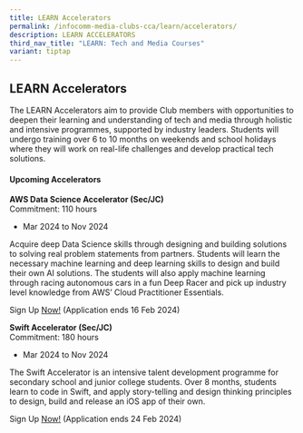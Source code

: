 ```yaml
---
title: LEARN Accelerators
permalink: /infocomm-media-clubs-cca/learn/accelerators/
description: LEARN ACCELERATORS
third_nav_title: "LEARN: Tech and Media Courses"
variant: tiptap
---
```

<h2>LEARN Accelerators</h2>
<p>The LEARN Accelerators aim to provide Club members with opportunities
to deepen their learning and understanding of tech and media through holistic
and intensive programmes, supported by industry leaders. Students will
undergo training over 6 to 10 months on weekends and school holidays where
they will work on real-life challenges and develop practical tech solutions.</p>
<h4>Upcoming Accelerators</h4>
<p><strong>AWS Data Science Accelerator (Sec/JC)</strong> 
<br>Commitment: 110 hours</p>
<ul data-tight="true" class="tight">
<li>
<p>Mar 2024 to Nov 2024</p>
</li>
</ul>
<p>Acquire deep Data Science skills through designing and building solutions
to solving real problem statements from partners. Students will learn the
necessary machine learning and deep learning skills to design and build
their own AI solutions. The students will also apply machine learning through
racing autonomous cars in a fun Deep Racer and pick up industry level knowledge
from AWS’ Cloud Practitioner Essentials.</p>
<p>Sign Up <a href="https://go.gov.sg/aws-accel22" rel="noopener noreferrer nofollow" target="_blank">Now!</a> (Application
ends 16 Feb 2024)</p>
<p></p>
<p><strong>Swift Accelerator (Sec/JC)</strong> 
<br>Commitment: 180 hours</p>
<ul data-tight="true" class="tight">
<li>
<p>Mar 2024 to Nov 2024</p>
</li>
</ul>
<p>The Swift Accelerator is an intensive talent development programme for
secondary school and junior college students. Over 8 months, students learn
to code in Swift, and apply story-telling and design thinking principles
to design, build and release an iOS app of their own.</p>
<p>Sign Up <a href="https://swiftinsg.org/join-us" rel="noopener noreferrer nofollow" target="_blank"><u>Now!</u></a> (Application
ends 24 Feb 2024)</p>